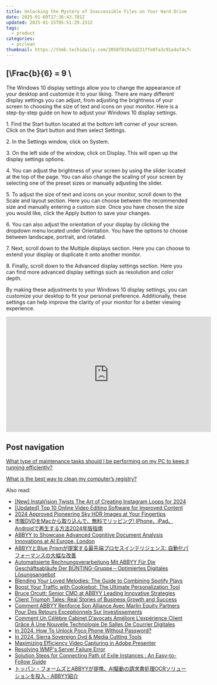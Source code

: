 ```yaml
---
title: Unlocking the Mystery of Inaccessible Files on Your Hard Drive - Expert Advice by YL Software
date: 2025-01-09T17:36:43.781Z
updated: 2025-01-15T05:51:29.231Z
tags:
  - product
categories:
  - pcclean
thumbnail: https://thmb.techidaily.com/2058f819a1d231ffe8fa3c91a4af4cfd3ee338d92aed76fb6bf5194cca7db102.jpg
---
```


## \[\Frac{b}{6} = 9 \

The Windows 10 display settings allow you to change the appearance of your desktop and customize it to your liking. There are many different display settings you can adjust, from adjusting the brightness of your screen to choosing the size of text and icons on your monitor. Here is a step-by-step guide on how to adjust your Windows 10 display settings. 

1\. Find the Start button located at the bottom left corner of your screen. Click on the Start button and then select Settings.

2\. In the Settings window, click on System.

3\. On the left side of the window, click on Display. This will open up the display settings options. 

4\. You can adjust the brightness of your screen by using the slider located at the top of the page. You can also change the scaling of your screen by selecting one of the preset sizes or manually adjusting the slider.

5\. To adjust the size of text and icons on your monitor, scroll down to the Scale and layout section. Here you can choose between the recommended size and manually entering a custom size. Once you have chosen the size you would like, click the Apply button to save your changes.

6\. You can also adjust the orientation of your display by clicking the dropdown menu located under Orientation. You have the options to choose between landscape, portrait, and rotated.

7\. Next, scroll down to the Multiple displays section. Here you can choose to extend your display or duplicate it onto another monitor.

8\. Finally, scroll down to the Advanced display settings section. Here you can find more advanced display settings such as resolution and color depth. 

By making these adjustments to your Windows 10 display settings, you can customize your desktop to fit your personal preference. Additionally, these settings can help improve the clarity of your monitor for a better viewing experience.

<!-- affiliate ads begin -->
<iframe width="560" height="315" src="https://www.youtube.com/embed/vEYkX2NJgZw?si=IaHqlqJcYipwUOht" title="YouTube video player" frameborder="0" allow="accelerometer; autoplay; clipboard-write; encrypted-media; gyroscope; picture-in-picture; web-share" referrerpolicy="strict-origin-when-cross-origin" allowfullscreen></iframe>
<!-- affiliate ads end -->

## Post navigation

[What type of maintenance tasks should I be performing on my PC to keep it running efficiently?](https://tools.techidaily.com/pcclean/products/)

[What is the best way to clean my computer’s registry?](https://tools.techidaily.com/pcclean/products/)

<ins class="adsbygoogle"
     style="display:block"
     data-ad-format="autorelaxed"
     data-ad-client="ca-pub-7571918770474297"
     data-ad-slot="1223367746"></ins>

<ins class="adsbygoogle"
     style="display:block"
     data-ad-client="ca-pub-7571918770474297"
     data-ad-slot="8358498916"
     data-ad-format="auto"
     data-full-width-responsive="true"></ins>

<span class="atpl-alsoreadstyle">Also read:</span>
<div><ul>
<li><a href="https://instagram-videos.techidaily.com/new-instavision-twists-the-art-of-creating-instagram-loops-for-2024/"><u>[New] InstaVision Twists The Art of Creating Instagram Loops for 2024</u></a></li>
<li><a href="https://instagram-video-recordings.techidaily.com/updated-top-10-online-video-editing-software-for-improved-content/"><u>[Updated] Top 10 Online Video Editing Software for Improved Content</u></a></li>
<li><a href="https://extra-skills.techidaily.com/2024-approved-pioneering-sky-hdr-images-at-your-fingertips/"><u>2024 Approved Pioneering Sky HDR Images at Your Fingertips</u></a></li>
<li><a href="https://some-guidance.techidaily.com/dvdmac-iphoneipadandroid2024/"><u>市販DVDをMacから取り込んで、無料でリッピング! IPhone、iPad、Androidで再生する方法2024年版指南</u></a></li>
<li><a href="https://discover-alternatives.techidaily.com/abbyy-to-showcase-advanced-cognitive-document-analysis-innovations-at-ai-europe-london/"><u>ABBYY to Showcase Advanced Cognitive Document Analysis Innovations at AI Europe, London</u></a></li>
<li><a href="https://discover-alternatives.techidaily.com/abbyyblue-prism/"><u>ABBYYとBlue Prismが提案する最先端プロセスインテリジェンス: 自動化パフォーマンスの大幅な改善</u></a></li>
<li><a href="https://discover-alternatives.techidaily.com/automatisierte-rechnungsverarbeitung-mit-abbyy-fur-die-geschaftsablaufe-der-bunting-gruppe-optimiertes-digitales-losungsangebot/"><u>Automatisierte Rechnungsverarbeitung Mit ABBYY Für Die Geschäftsabläufe Der BÜNTING-Gruppe – Optimiertes Digitales Lösungsangebot</u></a></li>
<li><a href="https://techtrends.techidaily.com/blending-your-loved-melodies-the-guide-to-combining-spotify-plays/"><u>Blending Your Loved Melodies: The Guide to Combining Spotify Plays</u></a></li>
<li><a href="https://discover-alternatives.techidaily.com/boost-your-traffic-with-cookiebot-the-ultimate-personalization-tool/"><u>Boost Your Traffic with Cookiebot: The Ultimate Personalization Tool</u></a></li>
<li><a href="https://discover-alternatives.techidaily.com/bruce-orcutt-senior-cmo-at-abbyy-leading-innovative-strategies/"><u>Bruce Orcutt: Senior CMO at ABBYY Leading Innovative Strategies</u></a></li>
<li><a href="https://discover-alternatives.techidaily.com/client-triumph-tales-real-stories-of-business-growth-and-success/"><u>Client Triumph Tales: Real Stories of Business Growth and Success</u></a></li>
<li><a href="https://discover-alternatives.techidaily.com/comment-abbyy-renforce-son-alliance-avec-marlin-equity-partners-pour-des-retours-exceptionnels-sur-investissements/"><u>Comment ABBYY Renforce Son Alliance Avec Marlin Equity Partners Pour Des Retours Exceptionnels Sur Investissements</u></a></li>
<li><a href="https://discover-alternatives.techidaily.com/comment-un-celebre-cabinet-davocats-ameliore-lexperience-client-grace-a-une-nouvelle-technologie-de-salles-de-courrier-digitales/"><u>Comment Un Célèbre Cabinet D’avocats Améliore L'expérience Client Grâce À Une Nouvelle Technologie De Salles De Courrier Digitales</u></a></li>
<li><a href="https://easy-unlock-android.techidaily.com/in-2024-how-to-unlock-poco-phone-without-password-by-drfone-android/"><u>In 2024, How To Unlock Poco Phone Without Password?</u></a></li>
<li><a href="https://fox-links.techidaily.com/in-2024-sierra-sovereign-dvd-and-media-cutting-tools/"><u>In 2024, Sierra Sovereign Dvd & Media Cutting Tools</u></a></li>
<li><a href="https://on-screen-recording.techidaily.com/maximizing-efficiency-video-capturing-in-adobe-presenter/"><u>Maximizing Efficiency Video Capturing in Adobe Presenter</u></a></li>
<li><a href="https://win11-tips.techidaily.com/resolving-wmps-server-failure-error/"><u>Resolving WMP's Server Failure Error</u></a></li>
<li><a href="https://win-solutions.techidaily.com/solution-steps-for-connecting-path-of-exile-instances-an-easy-to-follow-guide/"><u>Solution Steps for Connecting Path of Exile Instances : An Easy-to-Follow Guide</u></a></li>
<li><a href="https://discover-alternatives.techidaily.com/abbyyaiocr-abbyy/"><u>トッパン・フォームズとABBYYが提携、AI駆動の請求書処理OCRソリューションを投入 - ABBYY紹介</u></a></li>
</ul></div>

